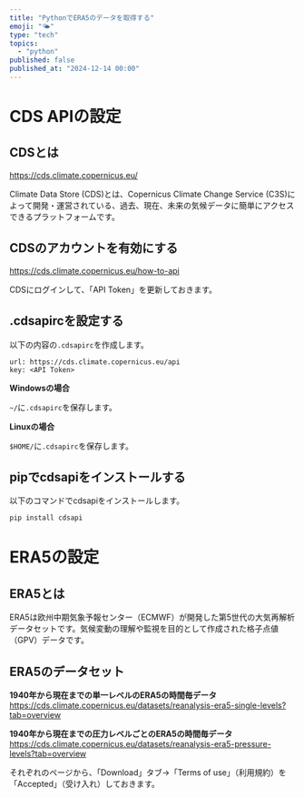 ```yaml
---
title: "PythonでERA5のデータを取得する"
emoji: "🌤️"
type: "tech"
topics:
  - "python"
published: false
published_at: "2024-12-14 00:00"
---
```


# CDS APIの設定

## CDSとは

https://cds.climate.copernicus.eu/

Climate Data Store (CDS)とは、Copernicus Climate Change Service (C3S)によって開発・運営されている、過去、現在、未来の気候データに簡単にアクセスできるプラットフォームです。

## CDSのアカウントを有効にする

https://cds.climate.copernicus.eu/how-to-api

CDSにログインして、「API Token」を更新しておきます。

## .cdsapircを設定する

以下の内容の```.cdsapirc```を作成します。

```
url: https://cds.climate.copernicus.eu/api
key: <API Token>
```

**Windowsの場合**

```~/```に```.cdsapirc```を保存します。

**Linuxの場合**

```$HOME/```に```.cdsapirc```を保存します。

## pipでcdsapiをインストールする

以下のコマンドでcdsapiをインストールします。

```bash
pip install cdsapi
```

# ERA5の設定

## ERA5とは

ERA5は欧州中期気象予報センター（ECMWF）が開発した第5世代の大気再解析データセットです。気候変動の理解や監視を目的として作成された格子点値（GPV）データです。

## ERA5のデータセット

**1940年から現在までの単一レベルのERA5の時間毎データ**
https://cds.climate.copernicus.eu/datasets/reanalysis-era5-single-levels?tab=overview

**1940年から現在までの圧力レベルごとのERA5の時間毎データ**
https://cds.climate.copernicus.eu/datasets/reanalysis-era5-pressure-levels?tab=overview

それぞれのページから、「Download」タブ→「Terms of use」（利用規約）を「Accepted」（受け入れ）しておきます。